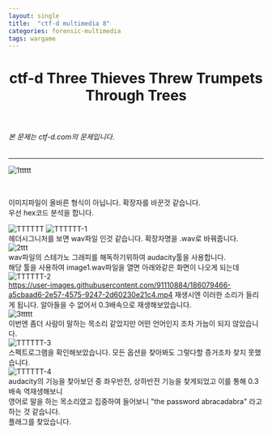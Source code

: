 ```yaml
---
layout: single
title:  "ctf-d multimedia 8"
categories: forensic-multimedia
tags: wargame
---
```



# <center>ctf-d Three Thieves Threw Trumpets Through Trees</center><br>
###### 본 문제는 ctf-d.com의 문제입니다.<br>
---
![1ttttt](https://user-images.githubusercontent.com/91110884/186076976-0910fe95-8e2d-49fb-91df-facd16ca790e.PNG)

<br>

이미지파일이 올바른 형식이 아닙니다. 확장자를 바꾼것 같습니다.<br>
우선 hex코드 분석을 합니다.<br>

![TTTTTT](https://user-images.githubusercontent.com/91110884/186076996-d2ea6cf3-bbec-450a-b4b7-fdc1cb33bcf3.PNG)
![TTTTTT-1](https://user-images.githubusercontent.com/91110884/186077013-b56afd7e-9472-4605-bf55-9a366f9724f9.PNG)
<br>
헤더시그니처를 보면 wav파일 인것 같습니다. 확장자명을 .wav로 바꿔줍니다.<br>
![2ttt](https://user-images.githubusercontent.com/91110884/186078588-c49fa89d-c729-458e-96c6-2d324a517dbc.PNG)
<br>
wav파일의 스테가노 그래피를 해독하기위하여 audacity툴을 사용합니다.<br>
해당 툴을 사용하여 image1.wav파일을 열면 아래와같은 화면이 나오게 되는데
<br>
![TTTTTT-2](https://user-images.githubusercontent.com/91110884/186077024-73a3101a-d275-4f79-9eb0-9b26b2019b0d.PNG)
<br>
https://user-images.githubusercontent.com/91110884/186079466-a5cbaad6-2e57-4575-9247-2d60230e21c4.mp4
재생시엔 이러한 소리가 들리게 됩니다. 알아들을 수 없어서 0.3배속으로 재생해보았습니다. <br>
![3ttttt](https://user-images.githubusercontent.com/91110884/186080074-631d6bbd-3347-472b-8e29-56b7e1882a96.PNG)
<br>
이번엔 좀더 사람이 말하는 목소리 같았지만 어떤 언어인지 조차 가늠이 되지 않았습니다.<br>
![TTTTTT-3](https://user-images.githubusercontent.com/91110884/186077034-96d8a0c4-a6b9-4898-a574-f7b2fb86e1a2.PNG)
<br>
스펙트로그램을 확인해보았습니다. 모든 옵션을 찾아봐도 그렇다할 증거조차 찾지 못했습니다.
<br>
![TTTTTT-4](https://user-images.githubusercontent.com/91110884/186077043-4b751d41-8229-4d06-a487-c84b7368c31e.PNG)
<br>
audacity의 기능을 찾아보던 중 좌우반전, 상하반전 기능을 찾게되었고 이를 통해 0.3배속 역재생해보니<br>
영어로 말을 하는 목소리였고 집중하여 들어보니 "the password abracadabra" 라고 하는 것 같습니다. 
<br>
플래그를 찾았습니다.
